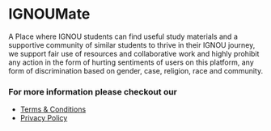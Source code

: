 # IGNOUMate

A Place where IGNOU students can find useful study materials and a supportive community of similar students to thrive in their IGNOU journey, we support fair use of resources and collaborative work and highly prohibit any action in the form of hurting sentiments of users on this platform, any form of discrimination based on gender, case, religion, race and community.

### For more information please checkout our

- [Terms & Conditions](/terms-and-conditions)
- [Privacy Policy](/privacy-policy)
